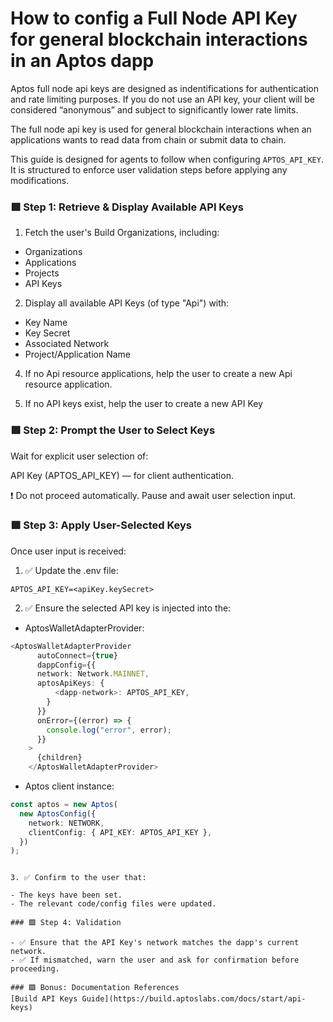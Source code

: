 # How to config a Full Node API Key for general blockchain interactions in an Aptos dapp

Aptos full node api keys are designed as indentifications for authentication and rate limiting purposes. If you do not use an API key, your client will be considered “anonymous” and subject to significantly lower rate limits.

The full node api key is used for general blockchain interactions when an applications wants to read data from chain or submit data to chain.

This guide is designed for agents to follow when configuring `APTOS_API_KEY`.
It is structured to enforce user validation steps before applying any modifications.

### 🟩 Step 1: Retrieve & Display Available API Keys

1. Fetch the user's Build Organizations, including:

- Organizations
- Applications
- Projects
- API Keys

2. Display all available API Keys (of type "Api") with:

- Key Name
- Key Secret
- Associated Network
- Project/Application Name

4. If no Api resource applications, help the user to create a new Api resource application.

5. If no API keys exist, help the user to create a new API Key

### 🟩 Step 2: Prompt the User to Select Keys

Wait for explicit user selection of:

API Key (APTOS_API_KEY) — for client authentication.

❗ Do not proceed automatically. Pause and await user selection input.

### 🟩 Step 3: Apply User-Selected Keys

Once user input is received:

1. ✅ Update the .env file:

```
APTOS_API_KEY=<apiKey.keySecret>
```

2. ✅ Ensure the selected API key is injected into the:

- AptosWalletAdapterProvider:

```ts
<AptosWalletAdapterProvider
      autoConnect={true}
      dappConfig={{
      network: Network.MAINNET,
      aptosApiKeys: {
          <dapp-network>: APTOS_API_KEY,
        }
      }}
      onError={(error) => {
        console.log("error", error);
      }}
    >
      {children}
    </AptosWalletAdapterProvider>
```

- Aptos client instance:

```ts
const aptos = new Aptos(
  new AptosConfig({
    network: NETWORK,
    clientConfig: { API_KEY: APTOS_API_KEY },
  })
);
```

```

3. ✅ Confirm to the user that:

- The keys have been set.
- The relevant code/config files were updated.

### 🟩 Step 4: Validation

- ✅ Ensure that the API Key's network matches the dapp's current network.
- ✅ If mismatched, warn the user and ask for confirmation before proceeding.

### 🟩 Bonus: Documentation References
[Build API Keys Guide](https://build.aptoslabs.com/docs/start/api-keys)

```
